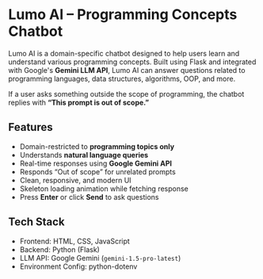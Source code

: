# Lumo AI – Programming Concepts Chatbot

Lumo AI is a domain-specific chatbot designed to help users learn and understand various programming concepts.
Built using Flask and integrated with Google's **Gemini LLM API**, Lumo AI can answer questions related to programming languages, data structures, algorithms, OOP, and more.

If a user asks something outside the scope of programming, the chatbot replies with **“This prompt is out of scope.”**


##  Features

-  Domain-restricted to **programming topics only**
-  Understands **natural language queries**
-  Real-time responses using **Google Gemini API**
-  Responds “Out of scope” for unrelated prompts
- Clean, responsive, and modern UI
-  Skeleton loading animation while fetching response
-  Press **Enter** or click **Send** to ask questions


##  Tech Stack

- Frontend: HTML, CSS, JavaScript
- Backend: Python (Flask)
- LLM API: Google Gemini (`gemini-1.5-pro-latest`)
- Environment Config: python-dotenv
